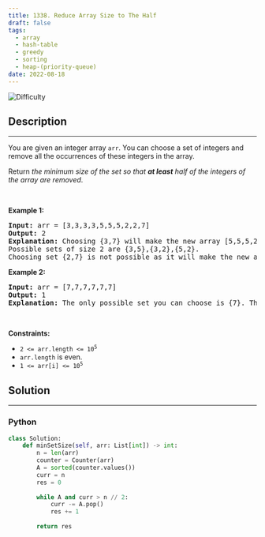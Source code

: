 ```yaml
---
title: 1338. Reduce Array Size to The Half
draft: false
tags: 
  - array
  - hash-table
  - greedy
  - sorting
  - heap-(priority-queue)
date: 2022-08-18
---
```


![Difficulty](https://img.shields.io/badge/Difficulty-Medium-blue.svg)

## Description

---
<p>You are given an integer array <code>arr</code>. You can choose a set of integers and remove all the occurrences of these integers in the array.</p>

<p>Return <em>the minimum size of the set so that <strong>at least</strong> half of the integers of the array are removed</em>.</p>

<p>&nbsp;</p>
<p><strong class="example">Example 1:</strong></p>

<pre>
<strong>Input:</strong> arr = [3,3,3,3,5,5,5,2,2,7]
<strong>Output:</strong> 2
<strong>Explanation:</strong> Choosing {3,7} will make the new array [5,5,5,2,2] which has size 5 (i.e equal to half of the size of the old array).
Possible sets of size 2 are {3,5},{3,2},{5,2}.
Choosing set {2,7} is not possible as it will make the new array [3,3,3,3,5,5,5] which has a size greater than half of the size of the old array.
</pre>

<p><strong class="example">Example 2:</strong></p>

<pre>
<strong>Input:</strong> arr = [7,7,7,7,7,7]
<strong>Output:</strong> 1
<strong>Explanation:</strong> The only possible set you can choose is {7}. This will make the new array empty.
</pre>

<p>&nbsp;</p>
<p><strong>Constraints:</strong></p>

<ul>
	<li><code>2 &lt;= arr.length &lt;= 10<sup>5</sup></code></li>
	<li><code>arr.length</code> is even.</li>
	<li><code>1 &lt;= arr[i] &lt;= 10<sup>5</sup></code></li>
</ul>


## Solution

---
### Python
``` py title='reduce-array-size-to-the-half'
class Solution:
    def minSetSize(self, arr: List[int]) -> int:
        n = len(arr)
        counter = Counter(arr)
        A = sorted(counter.values())
        curr = n
        res = 0
        
        while A and curr > n // 2:
            curr -= A.pop() 
            res += 1
        
        return res

```

